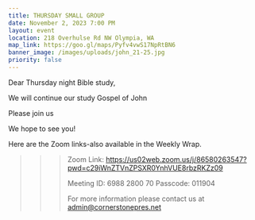 ```yaml
---
title: THURSDAY SMALL GROUP
date: November 2, 2023 7:00 PM
layout: event
location: 218 Overhulse Rd NW Olympia, WA
map_link: https://goo.gl/maps/Pyfv4vwS17NpRtBN6
banner_image: /images/uploads/john_21-25.jpg
priority: false
---
```

Dear Thursday night Bible study,

<!--StartFragment-->

<!--StartFragment-->

We will continue our study Gospel of John 

<!--StartFragment-->

<!--EndFragment-->

<!--EndFragment-->

Please join us

<!--EndFragment-->We hope to see you!

Here are the Zoom links-also available in the Weekly Wrap.

<!--\\\\\\\\\\\\\\\\\\\\\\\\\\\\\\\\\\\\\\\\\\\\\\\\\\\\\\\\\\\\\\\[if !supportLineBreakNewLine]-->

<!--\\\\\\\\\\\\\\\\\\\\\\\\\\\\\\\\\\\\\\\\\\\\\\\\\\\\\\\\\\\\\\\[endif]-->

<!--EndFragment-->

> > > Zoom Link: <https://us02web.zoom.us/j/86580263547?pwd=c29iWnZTVnZPSXR0YnhVUE8rbzRKZz09>
> > >
> > > Meeting ID: 6988 2800 70
> > > Passcode: 011904
> > >
> > > For more information please contact us at admin@cornerstonepres.net